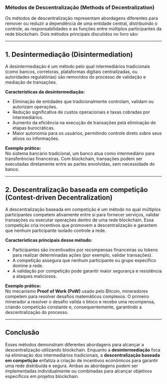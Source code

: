 ### **Métodos de Descentralização (Methods of Decentralization)**

Os métodos de descentralização representam abordagens diferentes para remover ou reduzir a dependência de uma entidade central, distribuindo o controle, as responsabilidades e as funções entre múltiplos participantes da rede blockchain. Dois métodos principais discutidos no livro são:

---

## **1. Desintermediação (Disintermediation)**

A desintermediação é um método pelo qual intermediários tradicionais (como bancos, corretoras, plataformas digitais centralizadas, ou autoridades regulatórias) são removidos do processo de validação e mediação de transações.

**Características da desintermediação:**
- Eliminação de entidades que tradicionalmente controlam, validam ou autorizam operações.
- Redução significativa de custos operacionais e taxas cobradas por intermediários.
- Aumento da eficiência na execução de transações pela eliminação de etapas burocráticas.
- Maior autonomia para os usuários, permitindo controle direto sobre seus ativos ou informações.

**Exemplo prático:**  
No sistema bancário tradicional, um banco atua como intermediário para transferências financeiras. Com blockchain, transações podem ser executadas diretamente entre as partes envolvidas, sem necessidade do banco.

---

## **2. Descentralização baseada em competição (Contest-driven Decentralization)**

A descentralização baseada em competição é um método no qual múltiplos participantes competem ativamente entre si para fornecer serviços, validar transações ou executar operações dentro de uma rede blockchain. Essa competição cria incentivos que promovem a descentralização e garantem que nenhum participante isolado controle a rede.

**Características principais desse método:**
- Participantes são incentivados por recompensas financeiras ou tokens para realizar determinadas ações (por exemplo, validar transações).
- A competição assegura que nenhum participante ou grupo específico domine a rede.
- A validação por competição pode garantir maior segurança e resistência a ataques maliciosos.

**Exemplo prático:**  
No mecanismo **Proof of Work (PoW)** usado pelo Bitcoin, mineradores competem para resolver desafios matemáticos complexos. O primeiro minerador a resolver o desafio valida o bloco e recebe uma recompensa, criando competição constante e, consequentemente, garantindo a descentralização do processo.

---

## **Conclusão**

Esses métodos demonstram diferentes abordagens para alcançar a descentralização utilizando blockchain. Enquanto a **desintermediação** foca na eliminação dos intermediários tradicionais, a **descentralização baseada em competição** enfatiza a criação de incentivos econômicos para garantir uma rede distribuída e segura. Ambas as abordagens podem ser implementadas individualmente ou combinadas para alcançar objetivos específicos em projetos blockchain.